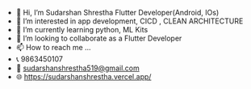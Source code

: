 - 👋 Hi, I’m Sudarshan Shrestha Flutter Developer(Android, IOs)
- 👀 I’m interested in app development, CICD , CLEAN ARCHITECTURE
- 🌱 I’m currently learning python, ML Kits 
- 💞️ I’m looking to collaborate as a Flutter Developer
- 📫 How to reach me ...
- 📞 9863450107
- 📧 sudarshanshrestha519@gmail.com
- 🌐 https://sudarshanshrestha.vercel.app/
<!---
Sudarshan519/Sudarshan519 is a ✨ special ✨ repository because its `README.md` (this file) appears on your GitHub profile.
You can click the Preview link to take a look at your changes.
--->
